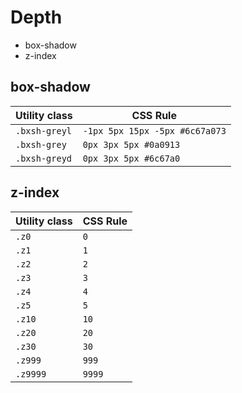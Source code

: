 # Depth

- box-shadow
- z-index

## box-shadow

| Utility class | CSS Rule                       |
| ------------- | ------------------------------ |
| `.bxsh-greyl` | `-1px 5px 15px -5px #6c67a073` |
| `.bxsh-grey`  | `0px 3px 5px #0a0913`          |
| `.bxsh-greyd` | `0px 3px 5px #6c67a0`          |

## z-index

| Utility class | CSS Rule |
| ------------- | -------- |
| `.z0`         | `0`      |
| `.z1`         | `1`      |
| `.z2`         | `2`      |
| `.z3`         | `3`      |
| `.z4`         | `4`      |
| `.z5`         | `5`      |
| `.z10`        | `10`     |
| `.z20`        | `20`     |
| `.z30`        | `30`     |
| `.z999`       | `999`    |
| `.z9999`      | `9999`   |
